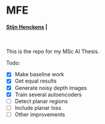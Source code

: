 # MFE
#### [Stijn Henckens](https://linkedin.com/shenckens) |
<br/>

This is the repo for my MSc AI Thesis.


Todo:
- [x] Make baseline work
- [x] Get equal results
- [x] Generate noisy depth images
- [x] Train several autoencoders
- [ ] Detect planar regions
- [ ] Include planar loss
- [ ] Other improvements
